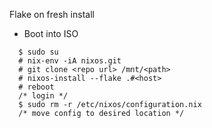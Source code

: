 

 Flake on fresh install
- Boot into ISO
```
  $ sudo su
  # nix-env -iA nixos.git
  # git clone <repo url> /mnt/<path>
  # nixos-install --flake .#<host>
  # reboot
  /* login */
  $ sudo rm -r /etc/nixos/configuration.nix
  /* move config to desired location */
```
